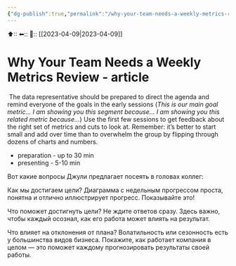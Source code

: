 ```yaml
---
{"dg-publish":true,"permalink":"/why-your-team-needs-a-weekly-metrics-review-article/"}
---
```



⬆::
⬅::
📅:: [[2023-04-09\|2023-04-09]] 

# Why Your Team Needs a Weekly Metrics Review - article


 The data representative should be prepared to direct the agenda and remind everyone of the goals in the early sessions (_This is our main goal metric… I am showing you this segment because… I am showing you this related metric because…_) Use the first few sessions to get feedback about the right set of metrics and cuts to look at. Remember: it’s better to start small and add over time than to overwhelm the group by flipping through dozens of charts and numbers.
 - preparation - up to 30 min
 - presenting - 5-10 min


Вот какие вопросы Джули предлагает посеять в головах коллег:

Как мы достигаем цели? Диаграмма с недельным прогрессом проста, понятна и отлично иллюстрирует прогресс. Показывайте это!

Что поможет достигнуть цели? Не ждите ответов сразу. Здесь важно, чтобы каждый осознал, как его работа может влиять на результат.

Что влияет на отклонения от плана? Волатильность или сезонность есть у большинства видов бизнеса. Покажите, как работает компания в целом — это поможет каждому прогнозировать результаты своей работы.